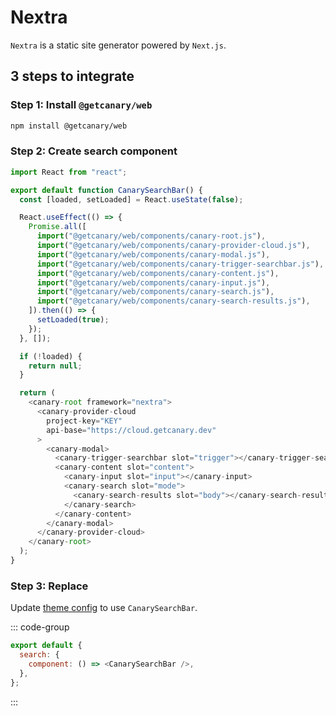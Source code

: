 # Nextra

`Nextra` is a static site generator powered by `Next.js`.

## 3 steps to integrate

### Step 1: Install `@getcanary/web`

```bash
npm install @getcanary/web
```

### Step 2: Create search component

```js
import React from "react";

export default function CanarySearchBar() {
  const [loaded, setLoaded] = React.useState(false);

  React.useEffect(() => {
    Promise.all([
      import("@getcanary/web/components/canary-root.js"),
      import("@getcanary/web/components/canary-provider-cloud.js"),
      import("@getcanary/web/components/canary-modal.js"),
      import("@getcanary/web/components/canary-trigger-searchbar.js"),
      import("@getcanary/web/components/canary-content.js"),
      import("@getcanary/web/components/canary-input.js"),
      import("@getcanary/web/components/canary-search.js"),
      import("@getcanary/web/components/canary-search-results.js"),
    ]).then(() => {
      setLoaded(true);
    });
  }, []);

  if (!loaded) {
    return null;
  }

  return (
    <canary-root framework="nextra">
      <canary-provider-cloud
        project-key="KEY"
        api-base="https://cloud.getcanary.dev"
      >
        <canary-modal>
          <canary-trigger-searchbar slot="trigger"></canary-trigger-searchbar>
          <canary-content slot="content">
            <canary-input slot="input"></canary-input>
            <canary-search slot="mode">
              <canary-search-results slot="body"></canary-search-results>
            </canary-search>
          </canary-content>
        </canary-modal>
      </canary-provider-cloud>
    </canary-root>
  );
}
```

### Step 3: Replace

Update [theme config](https://nextra.site/docs/docs-theme/theme-configuration#search) to use `CanarySearchBar`.

::: code-group

```js [theme.config.jsx]
export default {
  search: {
    component: () => <CanarySearchBar />,
  },
};
```

:::
